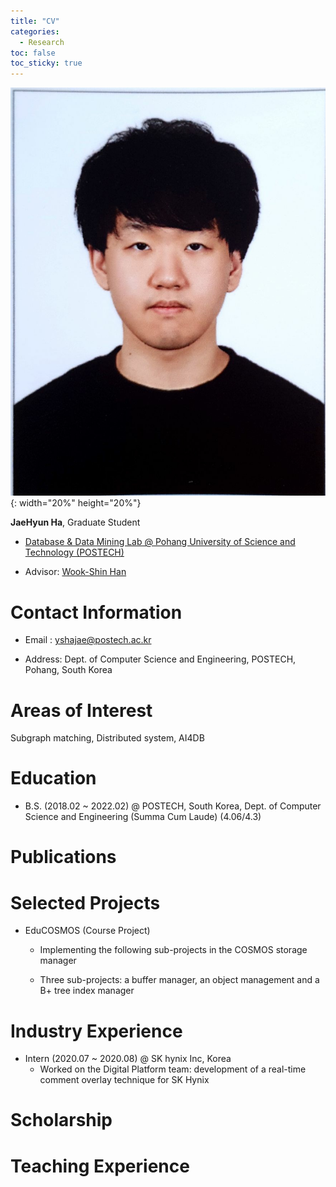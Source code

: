 ```yaml
---
title: "CV"
categories:
  - Research
toc: false
toc_sticky: true
---
```


![하재현 증명사진](../../assets/face.jpeg){: width="20%" height="20%"}

**JaeHyun Ha**, Graduate Student

- [Database & Data Mining Lab @ Pohang University of Science and Technology (POSTECH)](https://sites.google.com/a/dblab.postech.ac.kr/postechdblab/home)
  
- Advisor: [Wook-Shin Han](https://sites.google.com/a/dblab.postech.ac.kr/postechdblab/home/people/professor-1)

# Contact Information

- Email : [yshajae@postech.ac.kr](mailto:yshajae@postech.ac.kr)

- Address: Dept. of Computer Science and Engineering, POSTECH, Pohang, South Korea

# Areas of Interest

Subgraph matching, Distributed system, AI4DB

# Education

- B.S. (2018.02 ~ 2022.02) @ POSTECH, South Korea, Dept. of Computer Science and Engineering (Summa Cum Laude) (4.06/4.3)

# Publications

# Selected Projects

- EduCOSMOS (Course Project)

  - Implementing the following sub-projects in the COSMOS storage manager

  - Three sub-projects: a buffer manager, an object management and a B+ tree index manager

# Industry Experience

- Intern (2020.07 ~ 2020.08) @ SK hynix Inc, Korea
  - Worked on the Digital Platform team: development of a real-time comment overlay technique for SK Hynix 

# Scholarship

# Teaching Experience